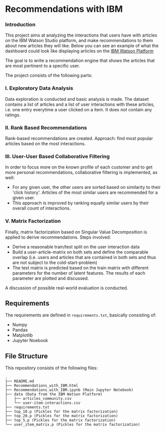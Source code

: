 # Recommendations with IBM

### Introduction

This project aims at analyzing the interactions that users have with articles on the IBM Watson Studio platform, and make recommendations to them about new articles they will like. Below you can see an example of what the dashboard could look like displaying articles on the [IBM Watson Platform](https://dataplatform.cloud.ibm.com/https://dataplatform.cloud.ibm.com/community?context=wdp)

The goal is to write a recommendation engine that shows the articles that are most pertinent to a specific user.

The project consists of the following parts:

### I. Exploratory Data Analysis

Data exploration is conducted and basic analysis is made. The dataset contains a list of articles and a list of user interactions with these articles, i.e. one entry everytime a user clicked on a item. It does *not* contain any ratings.

### II. Rank Based Recommendations

Rank-based recommendations are created. Approach: find most popular articles based on the most interactions.

### III. User-User Based Collaborative Filtering

In order to focus more on the known profile of each customer and to get more personal recommendations, collaborative filtering is implemented, as well:

- For any given user, the other users are sorted based on similarity to their 'click history'. Articles of the most similar users are recommended for a given user.
- This approach is improved by ranking equally similar users by their overall count of interactions.

### V. Matrix Factorization

Finally, matrix factorization based on Singular Value Decomposition is applied to derive recommendations. Steps involved:

- Derive a reasonable train/test split on the user interaction data
- Build a user-article-matrix on both sets and define the comparable overlap (i.e. users and articles that are contained in both sets and thus are not subject to the cold-start-problem)
- The test matrix is predicted based on the train matrix with different parameters for the number of latent features. The results of each parameter are plotted and discussed.

A discussion of possible real-world evaluation is conducted.

## Requirements

The requirements are defined in `requirements.txt`, basically consisting of:

- Numpy
- Pandas
- Matplotlib
- Jupyter Noebook

## File Structure

This repository consists of the following files:

```
.
├── README.md
├── Recommendations_with_IBM.html
├── Recommendations_with_IBM.ipynb (Main Jupyter Notebook)
├── data (Data from the IBM Watson Platform)
│   ├── articles_community.csv
│   └── user-item-interactions.csv
├── requirements.txt
├── top_10.p (Pickles for the matrix factorization)
├── top_20.p (Pickles for the matrix factorization)
├── top_5.p (Pickles for the matrix factorization)
└── user_item_matrix.p (Pickles for the matrix factorization)
```
